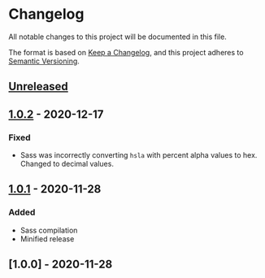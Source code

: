 # Changelog
All notable changes to this project will be documented in this file.

The format is based on [Keep a Changelog](https://keepachangelog.com/en/1.0.0/),
and this project adheres to [Semantic Versioning](https://semver.org/spec/v2.0.0.html).

## [Unreleased]

## [1.0.2] - 2020-12-17

### Fixed
- Sass was incorrectly converting `hsla` with percent alpha values to hex. Changed to decimal values.

## [1.0.1] - 2020-11-28

### Added
- Sass compilation
- Minified release

## [1.0.0] - 2020-11-28

[Unreleased]: https://github.com/seanmcp/tl.css/compare/v1.0.2...HEAD
[1.0.2]: https://github.com/seanmcp/tl.css/compare/v1.0.1...v1.0.2
[1.0.1]: https://github.com/seanmcp/tl.css/compare/v1.0.0...v1.0.1
